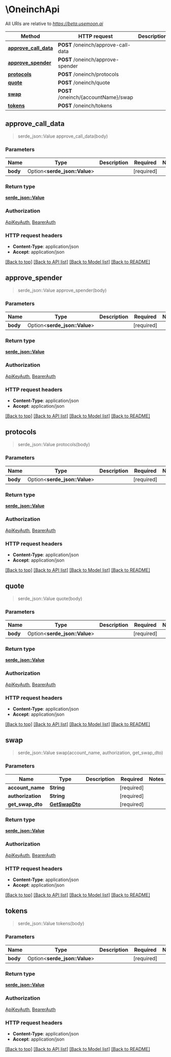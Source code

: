 # \OneinchApi

All URIs are relative to *https://beta.usemoon.ai*

Method | HTTP request | Description
------------- | ------------- | -------------
[**approve_call_data**](OneinchApi.md#approve_call_data) | **POST** /oneinch/approve-call-data | 
[**approve_spender**](OneinchApi.md#approve_spender) | **POST** /oneinch/approve-spender | 
[**protocols**](OneinchApi.md#protocols) | **POST** /oneinch/protocols | 
[**quote**](OneinchApi.md#quote) | **POST** /oneinch/quote | 
[**swap**](OneinchApi.md#swap) | **POST** /oneinch/{accountName}/swap | 
[**tokens**](OneinchApi.md#tokens) | **POST** /oneinch/tokens | 



## approve_call_data

> serde_json::Value approve_call_data(body)


### Parameters


Name | Type | Description  | Required | Notes
------------- | ------------- | ------------- | ------------- | -------------
**body** | Option<**serde_json::Value**> |  | [required] |

### Return type

[**serde_json::Value**](serde_json::Value.md)

### Authorization

[ApiKeyAuth](../README.md#ApiKeyAuth), [BearerAuth](../README.md#BearerAuth)

### HTTP request headers

- **Content-Type**: application/json
- **Accept**: application/json

[[Back to top]](#) [[Back to API list]](../README.md#documentation-for-api-endpoints) [[Back to Model list]](../README.md#documentation-for-models) [[Back to README]](../README.md)


## approve_spender

> serde_json::Value approve_spender(body)


### Parameters


Name | Type | Description  | Required | Notes
------------- | ------------- | ------------- | ------------- | -------------
**body** | Option<**serde_json::Value**> |  | [required] |

### Return type

[**serde_json::Value**](serde_json::Value.md)

### Authorization

[ApiKeyAuth](../README.md#ApiKeyAuth), [BearerAuth](../README.md#BearerAuth)

### HTTP request headers

- **Content-Type**: application/json
- **Accept**: application/json

[[Back to top]](#) [[Back to API list]](../README.md#documentation-for-api-endpoints) [[Back to Model list]](../README.md#documentation-for-models) [[Back to README]](../README.md)


## protocols

> serde_json::Value protocols(body)


### Parameters


Name | Type | Description  | Required | Notes
------------- | ------------- | ------------- | ------------- | -------------
**body** | Option<**serde_json::Value**> |  | [required] |

### Return type

[**serde_json::Value**](serde_json::Value.md)

### Authorization

[ApiKeyAuth](../README.md#ApiKeyAuth), [BearerAuth](../README.md#BearerAuth)

### HTTP request headers

- **Content-Type**: application/json
- **Accept**: application/json

[[Back to top]](#) [[Back to API list]](../README.md#documentation-for-api-endpoints) [[Back to Model list]](../README.md#documentation-for-models) [[Back to README]](../README.md)


## quote

> serde_json::Value quote(body)


### Parameters


Name | Type | Description  | Required | Notes
------------- | ------------- | ------------- | ------------- | -------------
**body** | Option<**serde_json::Value**> |  | [required] |

### Return type

[**serde_json::Value**](serde_json::Value.md)

### Authorization

[ApiKeyAuth](../README.md#ApiKeyAuth), [BearerAuth](../README.md#BearerAuth)

### HTTP request headers

- **Content-Type**: application/json
- **Accept**: application/json

[[Back to top]](#) [[Back to API list]](../README.md#documentation-for-api-endpoints) [[Back to Model list]](../README.md#documentation-for-models) [[Back to README]](../README.md)


## swap

> serde_json::Value swap(account_name, authorization, get_swap_dto)


### Parameters


Name | Type | Description  | Required | Notes
------------- | ------------- | ------------- | ------------- | -------------
**account_name** | **String** |  | [required] |
**authorization** | **String** |  | [required] |
**get_swap_dto** | [**GetSwapDto**](GetSwapDto.md) |  | [required] |

### Return type

[**serde_json::Value**](serde_json::Value.md)

### Authorization

[ApiKeyAuth](../README.md#ApiKeyAuth), [BearerAuth](../README.md#BearerAuth)

### HTTP request headers

- **Content-Type**: application/json
- **Accept**: application/json

[[Back to top]](#) [[Back to API list]](../README.md#documentation-for-api-endpoints) [[Back to Model list]](../README.md#documentation-for-models) [[Back to README]](../README.md)


## tokens

> serde_json::Value tokens(body)


### Parameters


Name | Type | Description  | Required | Notes
------------- | ------------- | ------------- | ------------- | -------------
**body** | Option<**serde_json::Value**> |  | [required] |

### Return type

[**serde_json::Value**](serde_json::Value.md)

### Authorization

[ApiKeyAuth](../README.md#ApiKeyAuth), [BearerAuth](../README.md#BearerAuth)

### HTTP request headers

- **Content-Type**: application/json
- **Accept**: application/json

[[Back to top]](#) [[Back to API list]](../README.md#documentation-for-api-endpoints) [[Back to Model list]](../README.md#documentation-for-models) [[Back to README]](../README.md)

